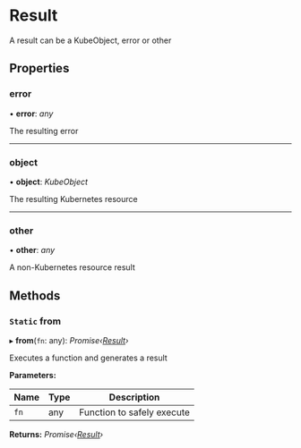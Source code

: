 # Result

A result can be a KubeObject, error or other

## Properties

###  error

• **error**: *any*

The resulting error

___

###  object

• **object**: *KubeObject*

The resulting Kubernetes resource

___

###  other

• **other**: *any*

A non-Kubernetes resource result

## Methods

### `Static` from

▸ **from**(`fn`: any): *Promise‹[Result](result.md)›*

Executes a function and generates a result

**Parameters:**

Name | Type | Description |
------ | ------ | ------ |
`fn` | any | Function to safely execute  |

**Returns:** *Promise‹[Result](result.md)›*

